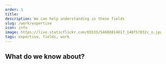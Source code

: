 ```yaml
---
order: 1
title:
description: We can help understanding in these fields
slug: /work/expertise
icon: info
image: https://live.staticflickr.com/65535/54688814017_148f57032c_o.jpg
tags: expertise, fields, work
---
```


## What do we know about?
